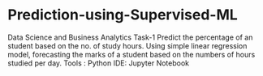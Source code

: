 # Prediction-using-Supervised-ML
Data Science and Business Analytics Task-1 Predict the percentage of an student based on the no. of study hours.
Using simple linear regression model, forecasting the marks of a student based on the numbers of hours studied per day.
Tools : Python 
IDE: Jupyter Notebook

